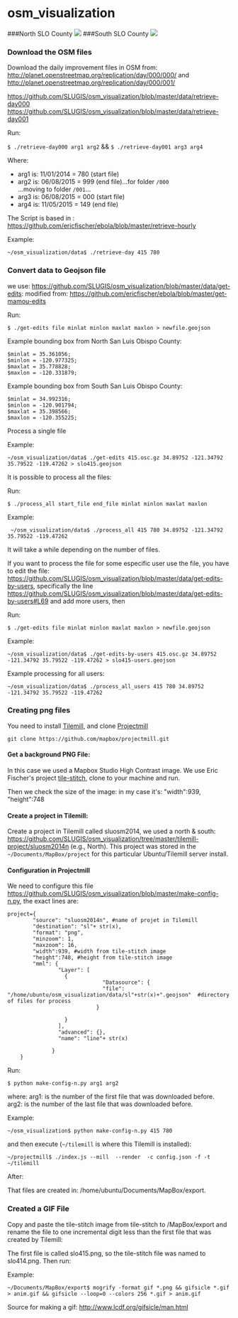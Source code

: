 osm_visualization
=================
###North SLO County
![](http://i.imgur.com/zRVZrfU.gif)
###South SLO County
![](http://i.imgur.com/h23wOTS.gif)

### Download the OSM files 
Download the daily improvement files in OSM from: http://planet.openstreetmap.org/replication/day/000/000/ and http://planet.openstreetmap.org/replication/day/000/001/

https://github.com/SLUGIS/osm_visualization/blob/master/data/retrieve-day000
https://github.com/SLUGIS/osm_visualization/blob/master/data/retrieve-day001


Run:

`$ ./retrieve-day000 arg1 arg2` && `$ ./retrieve-day001 arg3 arg4`

Where:

- arg1 is: 11/01/2014 = 780 (start file)
- arg2 is: 06/08/2015 = 999 (end file)...for folder `/000`  
...moving to folder `/001`...
- arg3 is: 06/08/2015 = 000 (start file)
- arg4 is: 11/05/2015 = 149 (end file)

The Script is based in : https://github.com/ericfischer/ebola/blob/master/retrieve-hourly

Example:

`~/osm_visualization/data$ ./retrieve-day 415 780`

### Convert data to Geojson file

we use: https://github.com/SLUGIS/osm_visualization/blob/master/data/get-edits:
modified from: https://github.com/ericfischer/ebola/blob/master/get-mamou-edits

Run: 

`$ ./get-edits file minlat minlon maxlat maxlon > newfile.geojson`
 
Example bounding box from North San Luis Obispo County:

    $minlat = 35.361056;
    $minlon = -120.977325;
    $maxlat = 35.778828;
    $maxlon = -120.331879;

Example bounding box from South San Luis Obispo County:

    $minlat = 34.992316;
    $minlon = -120.901794;
    $maxlat = 35.398566;
    $maxlon = -120.355225;

Process a single file
    
Example: 

`~/osm_visualization/data$ ./get-edits 415.osc.gz 34.89752 -121.34792 35.79522 -119.47262 > slo415.geojson`

It is possible to process all the files:

Run:

`$ ./process_all start_file end_file minlat minlon maxlat maxlon`

Example: 

` ~/osm_visualization/data$ ./process_all 415 780 34.89752 -121.34792 35.79522 -119.47262`

It will take a while depending on the number of files.

If you want to process the file for some especific user use the file, you have to edit the file: https://github.com/SLUGIS/osm_visualization/blob/master/data/get-edits-by-users, 
specifically the line https://github.com/SLUGIS/osm_visualization/blob/master/data/get-edits-by-users#L69 and add more users, then 

Run:

`$ ./get-edits file minlat minlon maxlat maxlon > newfile.geojson`

Example:

`~/osm_visualization/data$ ./get-edits-by-users 415.osc.gz 34.89752 -121.34792 35.79522 -119.47262 > slo415-users.geojson`

Example processing for all users:

`~/osm_visualization/data$ ./process_all_users 415 780 34.89752 -121.34792 35.79522 -119.47262`

### Creating png files

 You need to install [Tilemill](https://www.mapbox.com/tilemill), and  clone [Projectmill](https://github.com/mapbox/projectmill)

`git clone https://github.com/mapbox/projectmill.git`

#### Get a background PNG File:

In this case we used a Mapbox Studio High Contrast image. We use Eric Fischer's project [tile-stitch](https://github.com/ericfischer/tile-stitch), clone to your machine and run.

Then we check the size of the image: in my case it's:  "width":939, "height":748

#### Create a project in Tilemill:

Create a project in Tilemill called sluosm2014, we used a north & south: https://github.com/SLUGIS/osm_visualization/tree/master/tilemill-project/sluosm2014n (e.g., North). This project was stored in the `~/Documents/MapBox/project` for this particular Ubuntu/Tilemill server install.

#### Configuration in Projectmill

We need to configure this file https://github.com/SLUGIS/osm_visualization/blob/master/make-config-n.py, the exact lines are:

    project={
            "source": "sluosm2014n", #name of projet in Tilemill
            "destination": "sl"+ str(x),
            "format": "png",
            "minzoom": 1,
            "maxzoom": 16,
            "width":939, #width from tile-stitch image
            "height":748, #height from tile-stitch image
            "mml": {
                    "Layer": [
                      {                                        
                                  "Datasource": {
                                  "file": "/home/ubuntu/osm_visualization/data/sl"+str(x)+".geojson"  #directory of files for process
                                }
                  
                      }
                    ],
                    "advanced": {},
                    "name": "line"+ str(x)
               
                  }
        }


Run:

`$ python make-config-n.py arg1 arg2`

where:
arg1: is the number of the first file that was downloaded before.
arg2: is the number of the last file that was downloaded before.

Example:

`~/osm_visualization$ python make-config-n.py 415 780`

and then execute (`~/tilemill` is where this Tilemill is installed):

`~/projectmill$ ./index.js --mill  --render  -c config.json -f -t ~/tilemill`

After:

That files are created in: /home/ubuntu/Documents/MapBox/export.

### Created a GIF File

Copy and paste the tile-stitch image from tile-stitch to /MapBox/export and rename the file to one incremental digit less than the first file that was created by Tilemill:

The first file is called slo415.png, so the tile-stitch file was named to slo414.png. Then run:

Example:

`~/Documents/MapBox/export$ mogrify -format gif *.png && gifsicle *.gif > anim.gif && gifsicle --loop=0 --colors 256 *.gif > anim.gif`

Source for making a gif: http://www.lcdf.org/gifsicle/man.html
